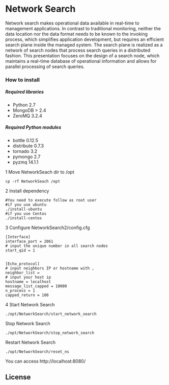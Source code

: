 # Network Search
Network search makes operational data available in real-time to management applications. In contrast to traditional monitoring, neither the data location nor the data format needs to be known to the invoking process, which simplifies application development, but requires an efficient search plane inside the managed system. The search plane is realized as a network of search nodes that process search queries in a distributed fashion. This presentation focuses on the design of a search node, which maintains a real-time database of operational information and allows for parallel processing of search queries.

### How to install
##### Required libraries
* Python 2.7
* MongoDB > 2.4 
* ZeroMQ 3.2.4

##### Required Python modules 
* bottle 0.12.5
* distribute 0.7.3
* tornado 3.2
* pymongo 2.7
* pyzmq 14.1.1


1 Move NetworkSeach dir to /opt
```
cp -rf NetworkSeach /opt
```
2 Install dependency
```
#You need to execute follow as root user
#if you use ubuntu
./install-ubuntu
#if you use Centos
./install-centos
```
3 Configure NetworkSearch2/config.cfg

```
[Interface]
interface_port = 2061
# input the unique number in all search nodes
start_qid = 1


[Echo_protocol]
# input neighbors IP or hostname with ,
neighbor_list = 
# input your host ip
hostname = localhost
message_list_capped = 10000
n_process = 1
capped_return = 100
```

4 Start Network Search
```
./opt/NetworkSearch/start_network_search
```
Stop Network Search
```
./opt/NetworkSearch/stop_network_search
```
Restart Network Search
```
./opt/NetworkSearch/reset_ns
```

You can access http://localhost:8080/

## License

